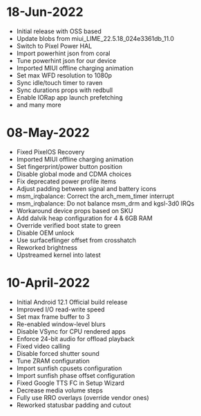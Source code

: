 # 18-Jun-2022
- Initial release with OSS based
- Update blobs from miui_LIME_22.5.18_024e3361db_11.0
- Switch to Pixel Power HAL
- Import powerhint json from coral
- Tune powerhint json for our device
- Imported MIUI offline charging animation
- Set max WFD resolution to 1080p
- Sync idle/touch timer to raven
- Sync durations props with redbull
- Enable IORap app launch prefetching
- and many more

# 08-May-2022
- Fixed PixelOS Recovery
- Imported MIUI offline charging animation
- Set fingerprint/power button position
- Disable global mode and CDMA choices
- Fix deprecated power profile items
- Adjust padding between signal and battery icons
- msm_irqbalance: Correct the arch_mem_timer interrupt
- msm_irqbalance: Do not balance msm_drm and kgsl-3d0 IRQs
- Workaround device props based on SKU
- Add dalvik heap configuration for 4 & 6GB RAM
- Override verified boot state to green
- Disable OEM unlock
- Use surfaceflinger offset from crosshatch
- Reworked brightness
- Upstreamed kernel into latest

# 10-April-2022
- Initial Android 12.1 Official build release
- Improved I/O read-write speed
- Set max frame buffer to 3
- Re-enabled window-level blurs
- Disable VSync for CPU rendered apps
- Enforce 24-bit audio for offload playback
- Fixed video calling
- Disable forced shutter sound
- Tune ZRAM configuration
- Import sunfish cpusets configuration
- Import sunfish phase offset configuration
- Fixed Google TTS FC in Setup Wizard
- Decrease media volume steps
- Fully use RRO overlays (override vendor ones)
- Reworked statusbar padding and cutout
